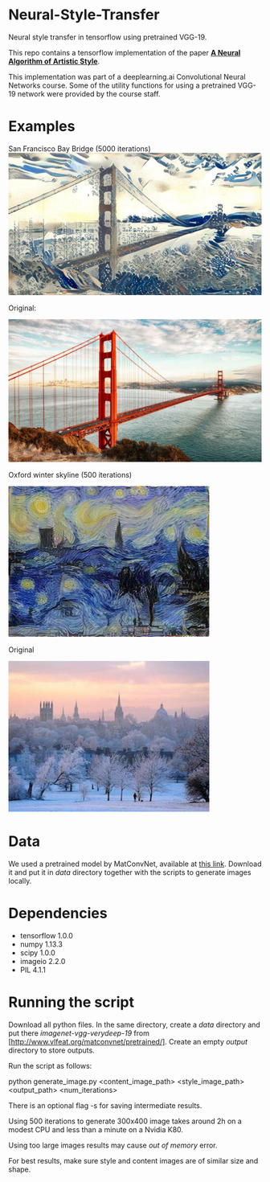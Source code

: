 # Neural-Style-Transfer
Neural style transfer in tensorflow using pretrained VGG-19.

This repo contains a tensorflow implementation of the paper [**A Neural Algorithm of Artistic Style**](https://arxiv.org/abs/1508.06576). 

This implementation was part of a deeplearning.ai Convolutional Neural Networks course. Some of the utility functions for using a pretrained VGG-19 network were provided by the course staff. 

# Examples
San Francisco Bay Bridge (5000 iterations)
![San Francisco Bay Bridge][sf]

[sf]: https://github.com/PrzemekPobrotyn/Neural-Style-Transfer/blob/master/neural_sf.jpg "Neural Bay Bridge"

Original: 

![San Francisco Bay Bridge][sf_orig]

[sf_orig]: https://github.com/PrzemekPobrotyn/Neural-Style-Transfer/blob/master/sf.jpg "Original Bay Bridge"

Oxford winter skyline (500 iterations)

![Winter Oxford][ox_nst]

[ox_nst]: https://github.com/PrzemekPobrotyn/Neural-Style-Transfer/blob/master/output-3.jpg "Oxford-nst"

Original

![Winter Oxford][ox]

[ox]: https://github.com/PrzemekPobrotyn/Neural-Style-Transfer/blob/master/oxford.jpg "Oxford"

# Data

We used a pretrained model by MatConvNet, available at [this link](http://www.vlfeat.org/matconvnet/pretrained/). Download it and put it in *data* directory together with the scripts to generate images locally.

# Dependencies

* tensorflow 1.0.0
* numpy 1.13.3
* scipy 1.0.0
* imageio 2.2.0
* PIL 4.1.1

# Running the script

Download all python files. In the same directory, create a *data* directory and put there *imagenet-vgg-verydeep-19* from [http://www.vlfeat.org/matconvnet/pretrained/]. Create an empty *output* directory to store outputs.

Run the script as follows:

python generate_image.py <content_image_path> <style_image_path> <output_path> <num_iterations> 

There is an optional flag -s for saving intermediate results.

Using 500 iterations to generate 300x400 image takes around 2h on a modest CPU and less than a minute on a Nvidia K80. 

Using too large images results may cause *out of memory* error.

For best results, make sure style and content images are of similar size and shape.
